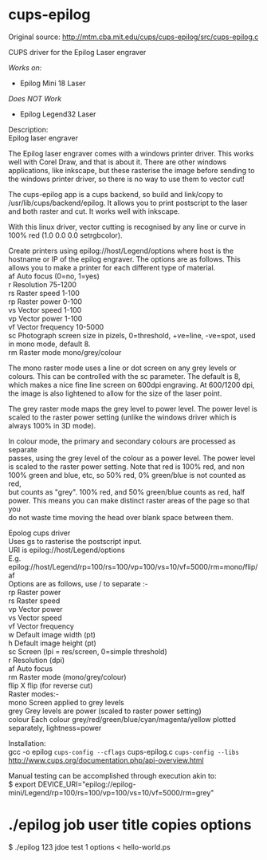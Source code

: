 cups-epilog
===========
Original source: http://mtm.cba.mit.edu/cups/cups-epilog/src/cups-epilog.c

CUPS driver for the Epilog Laser engraver  

*Works on:*  
 * Epilog Mini 18 Laser  
  
*Does NOT Work*  
 * Epilog Legend32 Laser  
  
 Description:  
 Epilog laser engraver  
  
 The Epilog laser engraver comes with a windows printer driver. This works  
 well with Corel Draw, and that is about it. There are other windows  
 applications, like inkscape, but these rasterise the image before sending to  
 the windows printer driver, so there is no way to use them to vector cut!  
  
 The cups-epilog app is a cups backend, so build and link/copy to  
 /usr/lib/cups/backend/epilog. It allows you to print postscript to the laser  
 and both raster and cut. It works well with inkscape.  
  
 With this linux driver, vector cutting is recognised by any line or curve in  
 100% red (1.0 0.0 0.0 setrgbcolor).  
  
 Create printers using epilog://host/Legend/options where host is the  
 hostname or IP of the epilog engraver. The options are as follows. This  
 allows you to make a printer for each different type of material.  
 af	Auto focus (0=no, 1=yes)  
 r	Resolution 75-1200  
 rs	Raster speed 1-100  
 rp	Raster power 0-100  
 vs	Vector speed 1-100  
 vp	Vector power 1-100  
 vf	Vector frequency 10-5000  
 sc	Photograph screen size in pizels, 0=threshold, +ve=line, -ve=spot, used  
      in mono mode, default 8.  
 rm	Raster mode mono/grey/colour  
  
 The mono raster mode uses a line or dot screen on any grey levels or  
 colours. This can be controlled with the sc parameter. The default is 8,  
 which makes a nice fine line screen on 600dpi engraving. At 600/1200 dpi,  
 the image is also lightened to allow for the size of the laser point.  
  
 The grey raster mode maps the grey level to power level. The power level is  
 scaled to the raster power setting (unlike the windows driver which is  
 always 100% in 3D mode).  
  
 In colour mode, the primary and secondary colours are processed as separate  
 passes, using the grey level of the colour as a power level. The power level  
 is scaled to the raster power setting. Note that red is 100% red, and non  
 100% green and blue, etc, so 50% red, 0% green/blue is not counted as red,  
 but counts as "grey". 100% red, and 50% green/blue counts as red, half  
 power. This means you can make distinct raster areas of the page so that you  
 do not waste time moving the head over blank space between them.  
  
 Epolog cups driver  
 Uses gs to rasterise the postscript input.  
 URI is epilog://host/Legend/options  
 E.g. epilog://host/Legend/rp=100/rs=100/vp=100/vs=10/vf=5000/rm=mono/flip/af  
 Options are as follows, use / to separate :-  
 rp   Raster power  
 rs   Raster speed  
 vp   Vector power  
 vs   Vector speed  
 vf   Vector frequency  
 w    Default image width (pt)  
 h    Default image height (pt)  
 sc   Screen (lpi = res/screen, 0=simple threshold)  
 r    Resolution (dpi)  
 af   Auto focus  
 rm   Raster mode (mono/grey/colour)  
 flip X flip (for reverse cut)  
 Raster modes:-  
 mono Screen applied to grey levels  
 grey Grey levels are power (scaled to raster power setting)  
 colour       Each colour grey/red/green/blue/cyan/magenta/yellow plotted  
 separately, lightness=power  
  
  
 Installation:  
 gcc -o epilog `cups-config --cflags` cups-epilog.c `cups-config --libs`  
 http://www.cups.org/documentation.php/api-overview.html  

 Manual testing can be accomplished through execution akin to:  
 $ export DEVICE_URI="epilog://epilog-mini/Legend/rp=100/rs=100/vp=100/vs=10/vf=5000/rm=grey"  
 # ./epilog job user title copies options  
 $ ./epilog 123 jdoe test 1 options < hello-world.ps  
  
